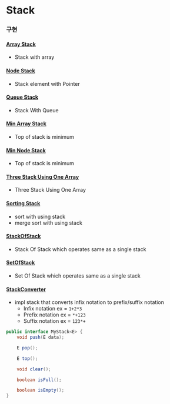 # Stack

### 구현

#### [Array Stack](./ArrayStack.java)

- Stack with array

#### [Node Stack](./NodeStack.java)

- Stack element with Pointer

#### [Queue Stack](./QueueStack.java)

- Stack With Queue

#### [Min Array Stack](./MinArrayStack.java)

- Top of stack is minimum

#### [Min Node Stack](./MinNodeStack.java)

- Top of stack is minimum

#### [Three Stack Using One Array](./ThreeStackUsingOneArray.java)

- Three Stack Using One Array

#### [Sorting Stack](./SortingStack.java)

- sort with using stack
- merge sort with using stack

#### [StackOfStack](./StackOfStack.java)

- Stack Of Stack which operates same as a single stack

#### [SetOfStack](./SetOfStack.java)

- Set Of Stack which operates same as a single stack

#### [StackConverter](./StackConverter.java)

- impl stack that converts infix notation to prefix/suffix notation
    - Infix notation ex = `1+2*3`
    - Prefix notation ex = `*+123`
    - Suffix notation ex = `123*+`

```java
public interface MyStack<E> {
    void push(E data);

    E pop();

    E top();

    void clear();

    boolean isFull();

    boolean isEmpty();
}
```